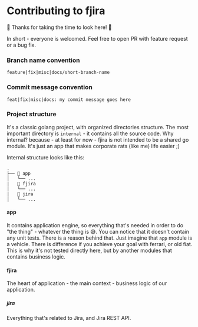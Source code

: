 # Contributing to fjira

🚀 Thanks for taking the time to look here! 🚀

In short - everyone is welcomed. Feel free to open PR with feature request or a bug fix.

### Branch name convention

`feature|fix|misc|docs/short-branch-name`

### Commit message convention

`feat|fix|misc|docs: my commit message goes here`

### Project structure

It's a classic golang project, with organized directories structure.
The most important directory is `internal` - it contains all the source code.
Why internal? because - at least for now - fjira is not intended to be a shared go module. It's just an app that makes
corporate rats (like me) life easier ;)

Internal structure looks like this:

```text
.
├── 📂 app  
│   └── ...
|   📂 fjira 
│   └── ...
|   📂 jira 
│   └── ...
```

#### app

It contains application engine, so everything that's needed in order to do "the thing" - whatever the thing is 😅.
You can notice that it doesn't contain any unit tests. There is a reason behind that. Just imagine that `app` module is
a vehicle. There is difference if you achieve your goal with ferrari, or old fiat. This is why it's not tested directly
here, but by another modules that contains business logic.

#### fjira

The heart of application - the main context - business logic of our application.

##### jira

Everything that's related to Jira, and Jira REST API.
